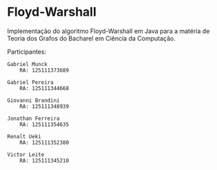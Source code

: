 
# Floyd-Warshall

Implementação do algoritmo Floyd-Warshall em Java para a matéria de Teoria dos Grafos do Bacharel em Ciência da Computação.

Participantes:

    Gabriel Munck
        RA: 125111373689

    Gabriel Pereira
        RA: 125111344668

    Giovanni Brandini
        RA: 125111348939

    Jonathan Ferreira
        RA: 125111354635

    Renalt Ueki
        RA: 125111352380

    Victor Leite
        RA: 125111345210

